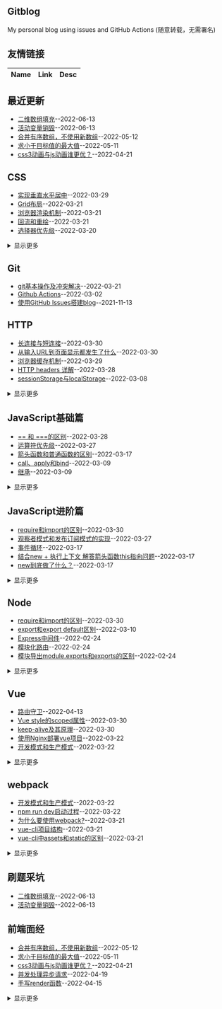 ## Gitblog
My personal blog using issues and GitHub Actions (随意转载，无需署名)
## 友情链接
| Name | Link | Desc | 
 | ---- | ---- | ---- |
## 最近更新
- [二维数组填充](https://github.com/Twlig/issuesBlog/issues/103)--2022-06-13
- [活动变量销毁](https://github.com/Twlig/issuesBlog/issues/102)--2022-06-13
- [合并有序数组，不使用新数组](https://github.com/Twlig/issuesBlog/issues/101)--2022-05-12
- [求小于目标值的最大值](https://github.com/Twlig/issuesBlog/issues/100)--2022-05-11
- [css3动画与js动画谁更优？](https://github.com/Twlig/issuesBlog/issues/99)--2022-04-21
## CSS
- [实现垂直水平居中](https://github.com/Twlig/issuesBlog/issues/81)--2022-03-29
- [Grid布局](https://github.com/Twlig/issuesBlog/issues/66)--2022-03-21
- [浏览器渲染机制](https://github.com/Twlig/issuesBlog/issues/60)--2022-03-21
- [回流和重绘](https://github.com/Twlig/issuesBlog/issues/59)--2022-03-21
- [选择器优先级](https://github.com/Twlig/issuesBlog/issues/58)--2022-03-20
<details><summary>显示更多</summary>

- [选择器类型](https://github.com/Twlig/issuesBlog/issues/57)--2022-03-20
- [position定位](https://github.com/Twlig/issuesBlog/issues/56)--2022-03-20
- [flex布局](https://github.com/Twlig/issuesBlog/issues/55)--2022-03-20
- [行内元素和块级元素](https://github.com/Twlig/issuesBlog/issues/54)--2022-03-20
- [清除浮动](https://github.com/Twlig/issuesBlog/issues/53)--2022-03-20
- [BFC及其应用](https://github.com/Twlig/issuesBlog/issues/52)--2022-03-18
- [响应式布局](https://github.com/Twlig/issuesBlog/issues/16)--2022-03-04
</details>

## Git
- [git基本操作及冲突解决](https://github.com/Twlig/issuesBlog/issues/67)--2022-03-21
- [Github Actions](https://github.com/Twlig/issuesBlog/issues/13)--2022-03-02
- [使用GitHub Issues搭建blog](https://github.com/Twlig/issuesBlog/issues/2)--2021-11-13
## HTTP
- [长连接与短连接](https://github.com/Twlig/issuesBlog/issues/85)--2022-03-30
- [从输入URL到页面显示都发生了什么](https://github.com/Twlig/issuesBlog/issues/84)--2022-03-30
- [浏览器缓存机制](https://github.com/Twlig/issuesBlog/issues/82)--2022-03-29
- [HTTP headers 详解](https://github.com/Twlig/issuesBlog/issues/79)--2022-03-28
- [sessionStorage与localStorage](https://github.com/Twlig/issuesBlog/issues/24)--2022-03-08
<details><summary>显示更多</summary>

- [cookie、session与token](https://github.com/Twlig/issuesBlog/issues/23)--2022-03-08
- [Ajax](https://github.com/Twlig/issuesBlog/issues/22)--2022-03-08
- [跨域访问](https://github.com/Twlig/issuesBlog/issues/8)--2022-02-24
</details>

## JavaScript基础篇
- [== 和 ===的区别](https://github.com/Twlig/issuesBlog/issues/78)--2022-03-28
- [运算符优先级](https://github.com/Twlig/issuesBlog/issues/77)--2022-03-27
- [箭头函数和普通函数的区别](https://github.com/Twlig/issuesBlog/issues/47)--2022-03-17
- [call、apply和bind](https://github.com/Twlig/issuesBlog/issues/28)--2022-03-09
- [继承](https://github.com/Twlig/issuesBlog/issues/27)--2022-03-09
<details><summary>显示更多</summary>

- [映射与弱映射、集合与弱集合](https://github.com/Twlig/issuesBlog/issues/26)--2022-03-09
- [Array及常用方法](https://github.com/Twlig/issuesBlog/issues/25)--2022-03-08
- [sessionStorage与localStorage](https://github.com/Twlig/issuesBlog/issues/24)--2022-03-08
- [Ajax](https://github.com/Twlig/issuesBlog/issues/22)--2022-03-08
- [JSON](https://github.com/Twlig/issuesBlog/issues/21)--2022-03-07
- [事件处理与事件委托](https://github.com/Twlig/issuesBlog/issues/20)--2022-03-07
- [冒泡与捕获](https://github.com/Twlig/issuesBlog/issues/19)--2022-03-06
- [BOM](https://github.com/Twlig/issuesBlog/issues/18)--2022-03-06
- [setTimeout和setInterval](https://github.com/Twlig/issuesBlog/issues/17)--2022-03-06
- [async和await](https://github.com/Twlig/issuesBlog/issues/15)--2022-03-04
- [Promise](https://github.com/Twlig/issuesBlog/issues/14)--2022-03-03
- [函数](https://github.com/Twlig/issuesBlog/issues/12)--2022-03-01
- [原型与原型链](https://github.com/Twlig/issuesBlog/issues/11)--2022-02-28
- [对象](https://github.com/Twlig/issuesBlog/issues/10)--2022-02-28
- [变量与作用域](https://github.com/Twlig/issuesBlog/issues/9)--2022-02-25
</details>

## JavaScript进阶篇
- [require和import的区别](https://github.com/Twlig/issuesBlog/issues/87)--2022-03-30
- [观察者模式和发布订阅模式的实现](https://github.com/Twlig/issuesBlog/issues/76)--2022-03-27
- [事件循环](https://github.com/Twlig/issuesBlog/issues/51)--2022-03-17
- [结合new + 执行上下文  解答箭头函数this指向问题](https://github.com/Twlig/issuesBlog/issues/50)--2022-03-17
- [new到底做了什么？](https://github.com/Twlig/issuesBlog/issues/49)--2022-03-17
<details><summary>显示更多</summary>

- [JavaScript执行上下文](https://github.com/Twlig/issuesBlog/issues/48)--2022-03-17
</details>

## Node
- [require和import的区别](https://github.com/Twlig/issuesBlog/issues/87)--2022-03-30
- [export和export default区别](https://github.com/Twlig/issuesBlog/issues/29)--2022-03-10
- [Express中间件](https://github.com/Twlig/issuesBlog/issues/7)--2022-02-24
- [模块化路由](https://github.com/Twlig/issuesBlog/issues/6)--2022-02-24
- [模块导出module.exports和exports的区别](https://github.com/Twlig/issuesBlog/issues/5)--2022-02-24
<details><summary>显示更多</summary>

- [Node.js模块化](https://github.com/Twlig/issuesBlog/issues/4)--2022-02-24
</details>

## Vue
- [路由守卫](https://github.com/Twlig/issuesBlog/issues/95)--2022-04-13
- [Vue style的scoped属性](https://github.com/Twlig/issuesBlog/issues/86)--2022-03-30
- [keep-alive及其原理](https://github.com/Twlig/issuesBlog/issues/83)--2022-03-30
- [使用Nginx部署vue项目](https://github.com/Twlig/issuesBlog/issues/70)--2022-03-22
- [开发模式和生产模式](https://github.com/Twlig/issuesBlog/issues/69)--2022-03-22
<details><summary>显示更多</summary>

- [npm run dev启动过程](https://github.com/Twlig/issuesBlog/issues/68)--2022-03-22
- [MVC和MVVM的区别](https://github.com/Twlig/issuesBlog/issues/65)--2022-03-21
- [如何解决双向绑定和 vuex 存在冲突](https://github.com/Twlig/issuesBlog/issues/46)--2022-03-17
- [Vuex](https://github.com/Twlig/issuesBlog/issues/45)--2022-03-17
- [Vue的渲染流程（二）：patch算法](https://github.com/Twlig/issuesBlog/issues/44)--2022-03-17
- [vue性能提升](https://github.com/Twlig/issuesBlog/issues/43)--2022-03-16
- [VNode类型](https://github.com/Twlig/issuesBlog/issues/42)--2022-03-16
- [Vue的渲染流程（一）：模板编译成渲染函数](https://github.com/Twlig/issuesBlog/issues/41)--2022-03-16
- [为何使用虚拟DOM](https://github.com/Twlig/issuesBlog/issues/40)--2022-03-16
- [变化侦测原理](https://github.com/Twlig/issuesBlog/issues/39)--2022-03-16
- [Vue大小写总结](https://github.com/Twlig/issuesBlog/issues/35)--2022-03-12
- [组件](https://github.com/Twlig/issuesBlog/issues/34)--2022-03-12
- [动态class和style](https://github.com/Twlig/issuesBlog/issues/33)--2022-03-11
- [计算属性](https://github.com/Twlig/issuesBlog/issues/32)--2022-03-11
- [Vue修饰符](https://github.com/Twlig/issuesBlog/issues/31)--2022-03-11
- [Vue基础指令](https://github.com/Twlig/issuesBlog/issues/30)--2022-03-11
</details>

## webpack
- [开发模式和生产模式](https://github.com/Twlig/issuesBlog/issues/69)--2022-03-22
- [npm run dev启动过程](https://github.com/Twlig/issuesBlog/issues/68)--2022-03-22
- [为什么要使用webpack?](https://github.com/Twlig/issuesBlog/issues/64)--2022-03-21
- [vue-cli项目结构](https://github.com/Twlig/issuesBlog/issues/63)--2022-03-21
- [vue-cli中assets和static的区别](https://github.com/Twlig/issuesBlog/issues/62)--2022-03-21
<details><summary>显示更多</summary>

- [package和package-lock区别](https://github.com/Twlig/issuesBlog/issues/61)--2022-03-21
</details>

## 刷题采坑
- [二维数组填充](https://github.com/Twlig/issuesBlog/issues/103)--2022-06-13
- [活动变量销毁](https://github.com/Twlig/issuesBlog/issues/102)--2022-06-13
## 前端面经
- [合并有序数组，不使用新数组](https://github.com/Twlig/issuesBlog/issues/101)--2022-05-12
- [求小于目标值的最大值](https://github.com/Twlig/issuesBlog/issues/100)--2022-05-11
- [css3动画与js动画谁更优？](https://github.com/Twlig/issuesBlog/issues/99)--2022-04-21
- [并发处理异步请求](https://github.com/Twlig/issuesBlog/issues/98)--2022-04-19
- [手写render函数](https://github.com/Twlig/issuesBlog/issues/97)--2022-04-15
<details><summary>显示更多</summary>

- [递归实现反转数字](https://github.com/Twlig/issuesBlog/issues/96)--2022-04-13
- [手写Promise.race](https://github.com/Twlig/issuesBlog/issues/94)--2022-04-13
- [模糊匹配高亮](https://github.com/Twlig/issuesBlog/issues/93)--2022-04-13
- [正则匹配模板字符串](https://github.com/Twlig/issuesBlog/issues/92)--2022-04-08
- [处理大数千分位](https://github.com/Twlig/issuesBlog/issues/91)--2022-04-02
- [深拷贝](https://github.com/Twlig/issuesBlog/issues/90)--2022-04-02
- [requestAnimationFrame](https://github.com/Twlig/issuesBlog/issues/89)--2022-03-31
- [函数柯里化](https://github.com/Twlig/issuesBlog/issues/88)--2022-03-30
- [手写Promise.all](https://github.com/Twlig/issuesBlog/issues/80)--2022-03-28
- [观察者模式和发布订阅模式的实现](https://github.com/Twlig/issuesBlog/issues/76)--2022-03-27
- [CDN](https://github.com/Twlig/issuesBlog/issues/75)--2022-03-27
- [倒计时](https://github.com/Twlig/issuesBlog/issues/74)--2022-03-27
- [为什么setTimeout()比setInterval()稳定](https://github.com/Twlig/issuesBlog/issues/73)--2022-03-24
- [后端返回的64位大数，前端怎么处理精度丢失的问题](https://github.com/Twlig/issuesBlog/issues/72)--2022-03-24
- [实现LazyMan](https://github.com/Twlig/issuesBlog/issues/71)--2022-03-23
- [实现sleep函数](https://github.com/Twlig/issuesBlog/issues/38)--2022-03-16
- [防抖和节流](https://github.com/Twlig/issuesBlog/issues/37)--2022-03-15
- [扁平化数组](https://github.com/Twlig/issuesBlog/issues/36)--2022-03-15
</details>

